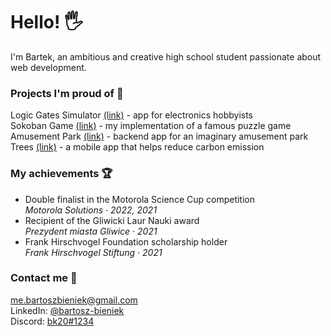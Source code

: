 # Hello! 🖐️

I'm Bartek, an ambitious and creative high school student passionate about web development.

### Projects I'm proud of 🎉

Logic Gates Simulator [(link)](https://github.com/team-nullptr/logic-gates-simulator) - app for electronics hobbyists\
Sokoban Game [(link)](https://github.com/bk20dev/sokoban) - my implementation of a famous puzzle game\
Amusement Park [(link)](https://github.com/bk20dev/amusement-park-backend) - backend app for an imaginary amusement park\
Trees [(link)](https://github.com/senicko/trees) - a mobile app that helps reduce carbon emission

### My achievements 🏆

- Double finalist in the Motorola Science Cup competition\
  _Motorola Solutions · 2022, 2021_
- Recipient of the Gliwicki Laur Nauki award\
  _Prezydent miasta Gliwice · 2021_
- Frank Hirschvogel Foundation scholarship holder\
  _Frank Hirschvogel Stiftung · 2021_

### Contact me 🤙

[me.bartoszbieniek@gmail.com](me.bartoszbieniek@gmail.com)\
LinkedIn: [@bartosz-bieniek](https://www.linkedin.com/in/bartosz-bieniek/)\
Discord: [bk20#1234](https://discord.com/users/236373708350947328)
